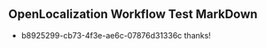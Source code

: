 ## OpenLocalization Workflow Test MarkDown
* b8925299-cb73-4f3e-ae6c-07876d31336c thanks!

<!--HONumber=Jul16_HO4-->


